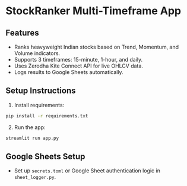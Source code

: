 
# StockRanker Multi-Timeframe App

## Features
- Ranks heavyweight Indian stocks based on Trend, Momentum, and Volume indicators.
- Supports 3 timeframes: 15-minute, 1-hour, and daily.
- Uses Zerodha Kite Connect API for live OHLCV data.
- Logs results to Google Sheets automatically.

## Setup Instructions
1. Install requirements:
```bash
pip install -r requirements.txt
```
2. Run the app:
```bash
streamlit run app.py
```

## Google Sheets Setup
- Set up `secrets.toml` or Google Sheet authentication logic in `sheet_logger.py`.
